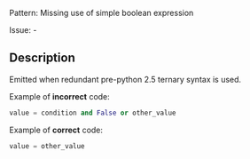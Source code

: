 Pattern: Missing use of simple boolean expression

Issue: -

## Description

Emitted when redundant pre-python 2.5 ternary syntax is used.


Example of **incorrect** code:

```python
value = condition and False or other_value
```

Example of **correct** code:

```python
value = other_value
```

